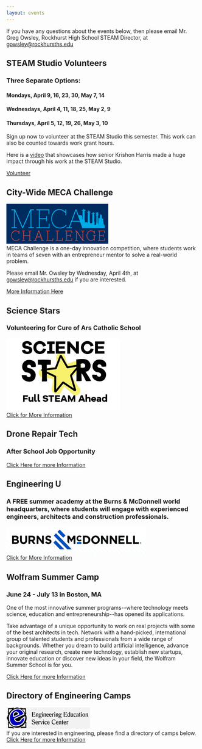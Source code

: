 ```yaml
---
layout: events
---
```


If you have any questions about the events below, then please email Mr. Greg Owsley, Rockhurst High School STEAM Director, at gowsley@rockhursths.edu  

## STEAM Studio Volunteers
### Three Separate Options:
#### Mondays, April 9, 16, 23, 30, May 7, 14
#### Wednesdays, April 4, 11, 18, 25, May 2, 9
#### Thursdays, April 5, 12, 19, 26, May 3, 10

Sign up now to volunteer at the STEAM Studio this semester. This work can also be counted towards work grant hours.

Here is a [video](http://fox4kc.com/2018/01/10/rockhurst-senior-who-built-prosthetic-arm-for-metro-boy-now-going-to-teach-other-kids-how-to-do-it-too/) that showcases how senior Krishon Harris made a huge impact through his work at the STEAM Studio.

<a class="btn btn-primary" href="https://docs.google.com/forms/d/e/1FAIpQLSfipuWvkheI6sEO2vlRYuPSr8q9kYX83hWgHB-4n3lwx589gQ/viewform?usp=sf_link" role="button">Volunteer</a>

## City-Wide MECA Challenge
<div class="flex-wrapper">
  <img src="/img/MECA Challenge.png">
</div>  
MECA Challenge is a one-day innovation competition, where students work in teams of seven with an entrepreneur mentor to solve a real-world problem.

Please email Mr. Owsley by Wednesday, April 4th, at gowsley@rockhursths.edu if you are interested. 

<a class="btn btn-primary" href="https://www.eventbrite.com/e/meca-challenge-citywide-high-school-invitational-tickets-43324608069" role="button">More Information Here</a>

## Science Stars
### Volunteering for Cure of Ars Catholic School 

<div class="flex-wrapper">
  <img src="/img/ScienceStars.jpg">
</div>  
<a class="btn btn-primary" href="https://drive.google.com/open?id=0B1-JIRrX_4I5aUdGbTM5eGpLbjBVY3BKWm9jV0dzeklHZWhJ" role="button">Click for More Information</a>

## Drone Repair Tech
### After School Job Opportunity

<a class="btn btn-primary" href="
https://drive.google.com/open?id=0B1-JIRrX_4I5Tjk5YzFwbjFUenJXWFhmVDFYMHFLYWl4ZEZJ" role="button">Click Here for more Information</a>

## Engineering U 
### A FREE summer academy at the Burns & McDonnell world headquarters, where students will engage with experienced engineers, architects and construction professionals.
<div class="flex-wrapper">
  <img src="/img/Screen Shot 2018-04-02 at 2.23.40 PM.png">
</div> 
<a class="btn btn-primary" href="https://drive.google.com/file/d/0B1-JIRrX_4I5VFRvd0VIWDNiWG42S00xSnJoMEhyMUxNZWNF/view?usp=sharing" role="button">Click for More Information</a>

## Wolfram Summer Camp
### June 24 - July 13 in Boston, MA
One of the most innovative summer programs--where technology
meets science, education and entrepreneurship--has opened its
applications. 

Take advantage of a unique opportunity to work on real projects
with some of the best architects in tech. Network with a
hand-picked, international group of talented students and
professionals from a wide range of backgrounds. Whether you dream
to build artificial intelligence, advance your original research,
create new technology, establish new startups, innovate education
or discover new ideas in your field, the Wolfram Summer School is
for you.

<a class="btn btn-primary" href="https://education.wolfram.com/summer/school/" role="button">Click Here for more Information</a>

## Directory of Engineering Camps
<div class="flex-wrapper">
  <img src="/img/EngineeringEducationServiceCenter.gif">
</div> 
If you are interested in engineering, please find a directory of camps below.
<a class="btn btn-primary" href="http://www.engineeringedu.com/store/index.php?route=information/information&information_id=8" role="button">Click Here for more Information</a>

